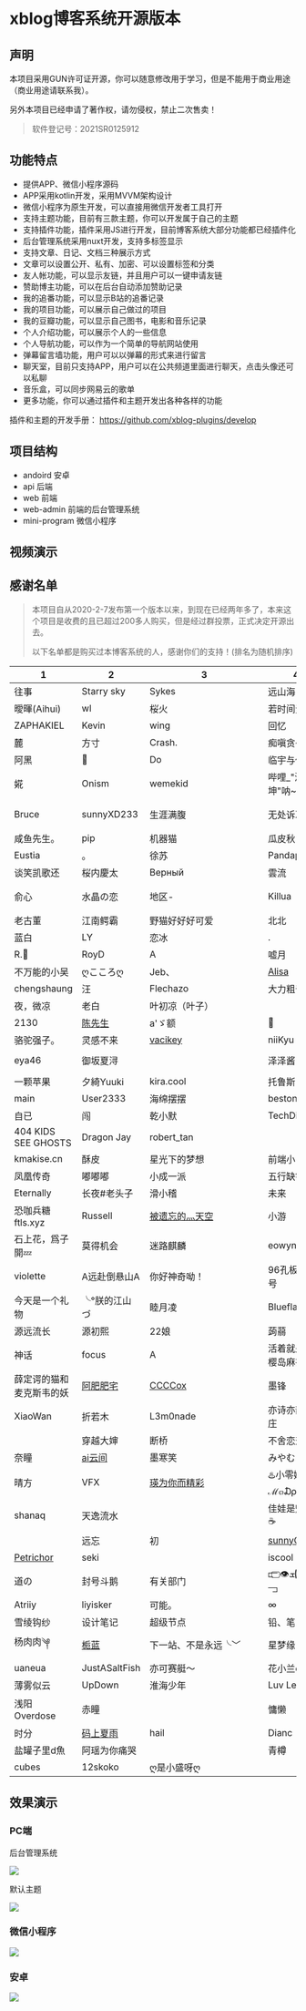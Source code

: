 # xblog博客系统开源版本

## 声明

本项目采用GUN许可证开源，你可以随意修改用于学习，但是不能用于商业用途（商业用途请联系我）。

另外本项目已经申请了著作权，请勿侵权，禁止二次售卖！

> 软件登记号：2021SR0125912

## 功能特点
- 提供APP、微信小程序源码
- APP采用kotlin开发，采用MVVM架构设计
- 微信小程序为原生开发，可以直接用微信开发者工具打开
- 支持主题功能，目前有三款主题，你可以开发属于自己的主题
- 支持插件功能，插件采用JS进行开发，目前博客系统大部分功能都已经插件化
- 后台管理系统采用nuxt开发，支持多标签显示
- 支持文章、日记、文档三种展示方式
- 文章可以设置公开、私有、加密、可以设置标签和分类
- 友人帐功能，可以显示友链，并且用户可以一键申请友链
- 赞助博主功能，可以在后台自动添加赞助记录
- 我的追番功能，可以显示B站的追番记录
- 我的项目功能，可以展示自己做过的项目
- 我的豆瓣功能，可以显示自己图书，电影和音乐记录
- 个人介绍功能，可以展示个人的一些信息
- 个人导航功能，可以作为一个简单的导航网站使用
- 弹幕留言墙功能，用户可以以弹幕的形式来进行留言
- 聊天室，目前只支持APP，用户可以在公共频道里面进行聊天，点击头像还可以私聊
- 音乐盒，可以同步网易云的歌单
- 更多功能，你可以通过插件和主题开发出各种各样的功能

插件和主题的开发手册： https://github.com/xblog-plugins/develop

## 项目结构

- andoird 安卓
- api 后端
- web 前端
- web-admin 前端的后台管理系统
- mini-program 微信小程序

## 视频演示

## 感谢名单

> 本项目自从2020-2-7发布第一个版本以来，到现在已经两年多了，本来这个项目是收费的且已超过200多人购买，但是经过群投票，正式决定开源出去。
> 
> 以下名单都是购买过本博客系统的人，感谢你们的支持！(排名为随机排序)

|1|2|3|4|5|
|----|----|----|----|----|
|往事|Starry sky|Sykes|远山海|[Amd](https://mieux.top)|hezimua|
曖暉(Aihui)|wl|桜火|若时间无垠|墨白|
ZAPHAKIEL|Kevin|wing|回忆|一世倾辰|
麓|方寸|Crash.|痴嗔贪～|Squirreldada|
阿黑|🥶|Do|临宇与你同在|妄念℡|
婲|Onism|wemekid|哔哩_"漫蓝梦坤"呐~|[昔日轮回](https://hyk416.cn)|
Bruce|sunnyXD233|生涯满腹|无处诉凄凉丶|Alphaly被推荐写ts）|
咸鱼先生。|pip|机器猫|瓜皮秋|灰灰|
Eustia|。|徐苏|Pandapan|nice.ge|
谈笑凯歌还|桜内慶太|Верный|雲流|小心感冒|
俞心|水晶の恋|地区-|Killua|黄道益-千里追风油|
老古董|‪江南鳄霸|野猫好好好可爱|北北|芃|
蓝白|LY|恋冰| .|[axiszql](https://axiszql.com)|
R.🌙|RoyD|A|嘘月|QQWRD|
不万能的小吴|ღこころღ|Jeb、|[Alisa](https://alisaqaq.moe)|Estrella|
chengshaung|汪|Flechazo|大力粗奇迹|　　|
夜，微凉|老白|叶初凉（叶子）|　|youwolf|
2130|[陈先生](https://www.talkchen.com/)|a'ゞ额|🍓|小游说我很乖|
骆驼强子。|灵感不来|[vacikey](http://macaixiang.com.cn)|niiKyu|朱先森|
eya46|御坂夏浔||泽泽酱|彬᭄ꦿ|
一颗苹果|夕綺Yuuki | kira.cool|托鲁斯|憨|深蓝|
main|User2333|海绵摆摆|bestone|going|
自已|闯|乾小默|TechDirito|mm|
404 KIDS SEE GHOSTS|Dragon Jay|robert_tan| |Adil|
kmakise.cn|酥皮|星光下的梦想|前端小白兔|😐|
凤凰传奇|嘟嘟嘟|小成一派|五行缺钱|安|
Eternally|长夜#老头子|滑小稽|未来|長安|
恐咖兵糖 ftls.xyz|Russell|[被遗忘的灬天空](https://bywdtk.cn)|小游|QQ大冰块子|
石上花，爲子開💤|莫得机会|迷路麒麟|eowyn|月~悠荡|
violette|A远赴倒悬山A|你好神奇呦！|96孔板@02号|Manticore7016|
今天是一个礼物|╰°朕的江山づ|睦月凌|Blueflame|howgo|
源远流长|源初熙|22娘|蒟蒻|汤药|
神话|focus|A|活着就是为了樱岛麻衣|學仙丶七秒|
薛定谔的猫和麦克斯韦的妖|[阿肥肥宅](https://blog.syjhxy.ltd)|[CCCCox](https://blog.ccccox.com)|墨锋|别样|
XiaoWan|折若木|L3m0nade|亦诗亦韵亦端庄|Yougt|
‭|穿越大婶|断桥|不舍恋恋|eucalypt🌴|
奈瞳|[ai云间](https://www.yunio.cn/)|墨寒笑|みやむら|wziy|
晴方|VFX|[瑛为你而精彩](https://wcneg.wfreeagle.com)|♨️小零娜✎﹏ℳ๓₯㎕|医学院の工科狗|
shanaq|天逸流水|ㅤ|佳娃是魁普js☕|Rocky陈|
　|远忘|初|[sunnyQA233](http://tech0.link)|CloudNoctis|
[Petrichor](https://github.com/p3ddd)|seki|　　　　　　　　　　　　|iscool|醋刘土豆丝|
道の|封号斗鹅|有关部门|⫍ ⃢👁ܫ👁⃢ ⫎|9.29|
Atriiy|liyisker|可能。|∞|珞度丶|
雪绫钩纱|设计笔记|超级节点|铅、笔|友人|
杨肉肉༆|[栀蓝](https://record.miku.fit)|下一站、不是永远╰﹀ |星梦缘|子衿矜紟|
uaneua|JustASaltFish|亦可赛艇～|花小兰ch|风屿|
薄雾似云|UpDown|淮海少年|Luv Letter|谪仙|
浅阳Overdose|赤瞳| |慵懒|这只知识也不进脑子呀|
时分|[码上夏雨](https://github.com/SakurajimaMaii)|hail|Dianc|禾言|
盐罐子里d魚|阿瑶为你痛哭|　|青樽|子柠|
cubes|12skoko|ღ是小盛呀ღ|


## 效果演示
### PC端
后台管理系统

![](images/img2.jpg)

默认主题

![](images/img3.jpg)

### 微信小程序

![](images/img5.jpg)

### 安卓

![](images/img4.jpg)